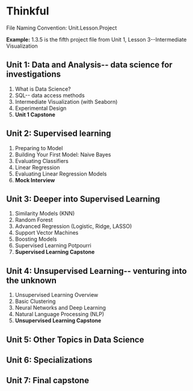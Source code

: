 # Thinkful

File Naming Convention: Unit.Lesson.Project

**Example:** 1.3.5 is the fifth project file from Unit 1, Lesson 3--Intermediate Visualization

## Unit 1: Data and Analysis-- data science for investigations

1. What is Data Science?
2. SQL-- data access methods
3. Intermediate Visualization (with Seaborn)
4. Experimental Design
5. **Unit 1 Capstone**

## Unit 2: Supervised learning
1. Preparing to Model
2. Building Your First Model: Naive Bayes
3. Evaluating Classifiers
4. Linear Regression
5. Evaluating Linear Regression Models
6. **Mock Interview**

## Unit 3: Deeper into Supervised Learning
1. Similarity Models (KNN)
2. Random Forest
3. Advanced Regression (Logistic, Ridge, LASSO)
4. Support Vector Machines
5. Boosting Models
6. Supervised Learning Potpourri
7. **Supervised Learning Capstone**

## Unit 4: Unsupervised Learning-- venturing into the unknown
1. Unsupervised Learning Overview
2. Basic Clustering
3. Neural Networks and Deep Learning
4. Natural Language Processing (NLP)
5. **Unsupervised Learning Capstone**

## Unit 5: Other Topics in Data Science

## Unit 6: Specializations

## Unit 7: Final capstone
